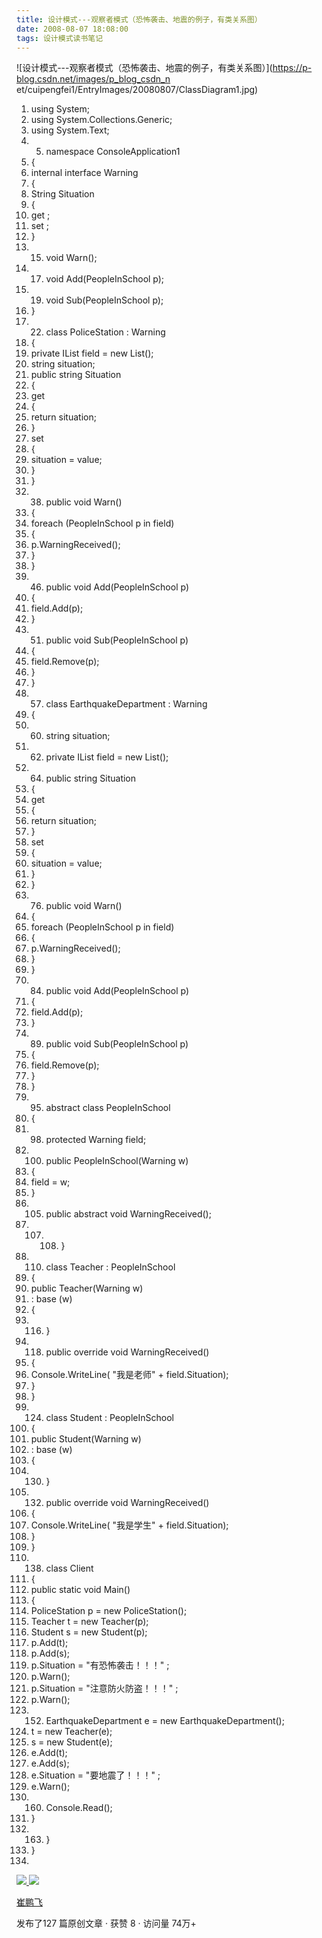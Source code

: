 ```yaml
---
title: 设计模式---观察者模式（恐怖袭击、地震的例子，有类关系图）
date: 2008-08-07 18:08:00
tags: 设计模式读书笔记
---
```

![设计模式---观察者模式（恐怖袭击、地震的例子，有类关系图）](https://p-blog.csdn.net/images/p_blog_csdn_n
et/cuipengfei1/EntryImages/20080807/ClassDiagram1.jpg)

  1. using  System; 
  2. using  System.Collections.Generic; 
  3. using  System.Text; 
  4.   5. namespace  ConsoleApplication1 
  6. { 
  7. internal  interface  Warning 
  8. { 
  9. String Situation 
  10. { 
  11. get  ; 
  12. set  ; 
  13. } 
  14.   15. void  Warn(); 
  16.   17. void  Add(PeopleInSchool p); 
  18.   19. void  Sub(PeopleInSchool p); 
  20. } 
  21.   22. class  PoliceStation : Warning 
  23. { 
  24. private  IList<PeopleInSchool> field =  new  List<PeopleInSchool>(); 
  25. string  situation; 
  26. public  string  Situation 
  27. { 
  28. get 
  29. { 
  30. return  situation; 
  31. } 
  32. set 
  33. { 
  34. situation = value; 
  35. } 
  36. } 
  37.   38. public  void  Warn() 
  39. { 
  40. foreach  (PeopleInSchool p  in  field) 
  41. { 
  42. p.WarningReceived(); 
  43. } 
  44. } 
  45.   46. public  void  Add(PeopleInSchool p) 
  47. { 
  48. field.Add(p); 
  49. } 
  50.   51. public  void  Sub(PeopleInSchool p) 
  52. { 
  53. field.Remove(p); 
  54. } 
  55. } 
  56.   57. class  EarthquakeDepartment : Warning 
  58. { 
  59.   60. string  situation; 
  61.   62. private  IList<PeopleInSchool> field =  new  List<PeopleInSchool>(); 
  63.   64. public  string  Situation 
  65. { 
  66. get 
  67. { 
  68. return  situation; 
  69. } 
  70. set 
  71. { 
  72. situation = value; 
  73. } 
  74. } 
  75.   76. public  void  Warn() 
  77. { 
  78. foreach  (PeopleInSchool p  in  field) 
  79. { 
  80. p.WarningReceived(); 
  81. } 
  82. } 
  83.   84. public  void  Add(PeopleInSchool p) 
  85. { 
  86. field.Add(p); 
  87. } 
  88.   89. public  void  Sub(PeopleInSchool p) 
  90. { 
  91. field.Remove(p); 
  92. } 
  93. } 
  94.   95. abstract  class  PeopleInSchool 
  96. { 
  97.   98. protected  Warning field; 
  99.   100. public  PeopleInSchool(Warning w) 
  101. { 
  102. field = w; 
  103. } 
  104.   105. public  abstract  void  WarningReceived(); 
  106.   107.   108. } 
  109.   110. class  Teacher : PeopleInSchool 
  111. { 
  112. public  Teacher(Warning w) 
  113. :  base  (w) 
  114. { 
  115.   116. } 
  117.   118. public  override  void  WarningReceived() 
  119. { 
  120. Console.WriteLine(  "我是老师"  + field.Situation); 
  121. } 
  122. } 
  123.   124. class  Student : PeopleInSchool 
  125. { 
  126. public  Student(Warning w) 
  127. :  base  (w) 
  128. { 
  129.   130. } 
  131.   132. public  override  void  WarningReceived() 
  133. { 
  134. Console.WriteLine(  "我是学生"  + field.Situation); 
  135. } 
  136. } 
  137.   138. class  Client 
  139. { 
  140. public  static  void  Main() 
  141. { 
  142. PoliceStation p =  new  PoliceStation(); 
  143. Teacher t =  new  Teacher(p); 
  144. Student s =  new  Student(p); 
  145. p.Add(t); 
  146. p.Add(s); 
  147. p.Situation =  "有恐怖袭击！！！"  ; 
  148. p.Warn(); 
  149. p.Situation =  "注意防火防盗！！！"  ; 
  150. p.Warn(); 
  151.   152. EarthquakeDepartment e =  new  EarthquakeDepartment(); 
  153. t =  new  Teacher(e); 
  154. s =  new  Student(e); 
  155. e.Add(t); 
  156. e.Add(s); 
  157. e.Situation =  "要地震了！！！"  ; 
  158. e.Warn(); 
  159.   160. Console.Read(); 
  161. } 
  162.   163. } 
  164. } 
  165. 

[ ![](https://profile.csdnimg.cn/5/2/5/3_cuipengfei1)
![](https://g.csdnimg.cn/static/user-reg-year/1x/11.png)
](https://blog.csdn.net/cuipengfei1)

[ 崔鹏飞 ](https://blog.csdn.net/cuipengfei1)

发布了127 篇原创文章  ·  获赞 8  ·  访问量 74万+

